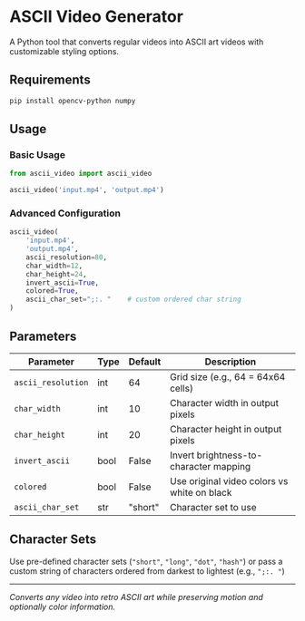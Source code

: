# ASCII Video Generator

A Python tool that converts regular videos into ASCII art videos with customizable styling options.

## Requirements

```bash
pip install opencv-python numpy
```

## Usage

### Basic Usage
```python
from ascii_video import ascii_video

ascii_video('input.mp4', 'output.mp4')
```

### Advanced Configuration
```python
ascii_video(
    'input.mp4', 
    'output.mp4',
    ascii_resolution=80,
    char_width=12,
    char_height=24,
    invert_ascii=True,
    colored=True,
    ascii_char_set=";:. "    # custom ordered char string 
)
```

## Parameters

| Parameter | Type | Default | Description |
|-----------|------|---------|-------------|
| `ascii_resolution` | int | 64 | Grid size (e.g., 64 = 64x64 cells) |
| `char_width` | int | 10 | Character width in output pixels |
| `char_height` | int | 20 | Character height in output pixels |
| `invert_ascii` | bool | False | Invert brightness-to-character mapping |
| `colored` | bool | False | Use original video colors vs white on black |
| `ascii_char_set` | str | "short" | Character set to use |

## Character Sets

Use pre-defined character sets (`"short"`, `"long"`, `"dot"`, `"hash"`) or pass a custom string of characters ordered from darkest to lightest (e.g., `";:. "`)

---

*Converts any video into retro ASCII art while preserving motion and optionally color information.*